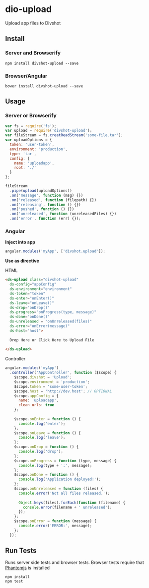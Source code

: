 # dio-upload

Upload app files to Divshot

## Install

### Server and Browserify

```
npm install divshot-upload --save
```

### Browser/Angular

```
bower install divshot-upload --save
```

## Usage

### Server or Browserify

```js
var fs = require('fs');
var upload = require('divshot-upload');
var fileStream = fs.creatReadStream('some-file.tar');
var uploadOptions = {
  token: 'user-token',
  environment: 'production',
  type: 'tar',
  config: {
    name: 'uploadapp',
    root: './'
  }
};

fileStream
  .pipe(upload(uploadOptions))
  .on('message', function (msg) {})
  .on('released', function (filepath) {})
  .on('releasing', function () {})
  .on('pushed', function () {})
  .on('unreleased', function (unreleasedFiles) {})
  .on('error', function (err) {});
```

### Angular

**Inject into app**

```js
angular.modules('myApp', ['divshot.upload']);
```

**Use as directive**

HTML

```html
<ds-upload class="divshot-upload"
  ds-config="appConfig"
  ds-environment="environment"
  ds-token="token"
  ds-enter="onEnter()"
  ds-leave="onLeave()"
  ds-drop="onDrop()"
  ds-progress="onProgress(type, message)"
  ds-done="onDone()"
  ds-unreleased = "onUnreleased(files)"
  ds-error="onError(message)"
  ds-host="host">
  
  Drop Here or Click Here to Upload File
  
</ds-upload>
```

Controller

```js
angular.modules('myApp')
  .controller('AppController', function ($scope) {
    $scope.divshot = 'Upload';
    $scope.environment = 'production';
    $scope.token = 'some-user-token';
    $scope.host = 'http://dev.host'; // OPTIONAL
    $scope.appConfig = {
      name: 'uploadapp',
      clean_urls: true
    };
    
    $scope.onEnter = function () {
      console.log('enter');
    };
    $scope.onLeave = function () {
      console.log('leave');
    };
    $scope.onDrop = function () {
      console.log('drop');
    };
    $scope.onProgress = function (type, message) {
      console.log(type + ':', message);
    };
    $scope.onDone = function () {
      console.log('Application deployed!');
    };
    $scope.onUnreleased = function (files) {
      console.error('Not all files released.');
      
      Object.keys(files).forEach(function (filename) {
        console.error(filename + ' unreleased');
      });
    };
    $scope.onError = function (message) {
      console.error('ERROR:', message);
    };
  });
```

## Run Tests

Runs server side tests and browser tests. Browser tests require that [Phantomjs](http://phantomjs.org) is installed

```
npm install
npm test
```